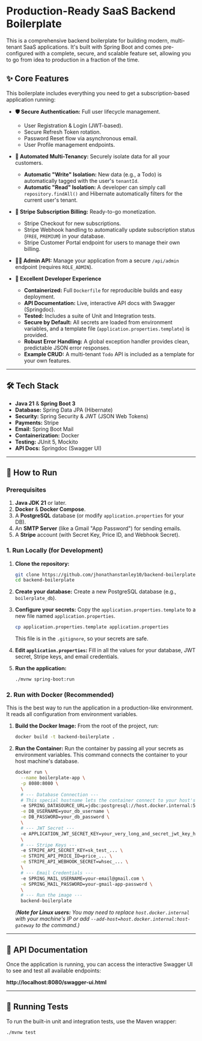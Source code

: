 # Production-Ready SaaS Backend Boilerplate

This is a comprehensive backend boilerplate for building modern, multi-tenant SaaS applications. It's built with Spring Boot and comes pre-configured with a complete, secure, and scalable feature set, allowing you to go from idea to production in a fraction of the time.

## ✨ Core Features

This boilerplate includes everything you need to get a subscription-based application running:

* **🛡️ Secure Authentication:** Full user lifecycle management.
    * User Registration & Login (JWT-based).
    * Secure Refresh Token rotation.
    * Password Reset flow via asynchronous email.
    * User Profile management endpoints.

* **🏢 Automated Multi-Tenancy:** Securely isolate data for all your customers.
    * **Automatic "Write" Isolation:** New data (e.g., a Todo) is automatically tagged with the user's `tenantId`.
    * **Automatic "Read" Isolation:** A developer can simply call `repository.findAll()` and Hibernate automatically filters for the current user's tenant.

* **💸 Stripe Subscription Billing:** Ready-to-go monetization.
    * Stripe Checkout for new subscriptions.
    * Stripe Webhook handling to automatically update subscription status (`FREE`, `PREMIUM`) in your database.
    * Stripe Customer Portal endpoint for users to manage their own billing.

* **🧑‍💻 Admin API:** Manage your application from a secure `/api/admin` endpoint (requires `ROLE_ADMIN`).

* **🚀 Excellent Developer Experience**
    * **Containerized:** Full `Dockerfile` for reproducible builds and easy deployment.
    * **API Documentation:** Live, interactive API docs with Swagger (Springdoc).
    * **Tested:** Includes a suite of Unit and Integration tests.
    * **Secure by Default:** All secrets are loaded from environment variables, and a template file (`application.properties.template`) is provided.
    * **Robust Error Handling:** A global exception handler provides clean, predictable JSON error responses.
    * **Example CRUD:** A multi-tenant `Todo` API is included as a template for your own features.

---

## 🛠️ Tech Stack

* **Java 21** & **Spring Boot 3**
* **Database:** Spring Data JPA (Hibernate)
* **Security:** Spring Security & JWT (JSON Web Tokens)
* **Payments:** Stripe
* **Email:** Spring Boot Mail
* **Containerization:** Docker
* **Testing:** JUnit 5, Mockito
* **API Docs:** Springdoc (Swagger UI)

---

## 🚀 How to Run

### Prerequisites

1.  **Java JDK 21** or later.
2.  **Docker** & **Docker Compose**.
3.  A **PostgreSQL** database (or modify `application.properties` for your DB).
4.  An **SMTP Server** (like a Gmail "App Password") for sending emails.
5.  A **Stripe** account (with Secret Key, Price ID, and Webhook Secret).

### 1. Run Locally (for Development)

1.  **Clone the repository:**
    ```sh
    git clone https://github.com/jhonathanstanley10/backend-boilerplate.git
    cd backend-boilerplate
    ```

2.  **Create your database:**
    Create a new PostgreSQL database (e.g., `boilerplate_db`).

3.  **Configure your secrets:**
    Copy the `application.properties.template` to a new file named `application.properties`.
    ```sh
    cp application.properties.template application.properties
    ```
    This file is in the `.gitignore`, so your secrets are safe.

4.  **Edit `application.properties`:**
    Fill in all the values for your database, JWT secret, Stripe keys, and email credentials.

5.  **Run the application:**
    ```sh
    ./mvnw spring-boot:run
    ```

### 2. Run with Docker (Recommended)

This is the best way to run the application in a production-like environment. It reads all configuration from environment variables.

1.  **Build the Docker Image:**
    From the root of the project, run:
    ```sh
    docker build -t backend-boilerplate .
    ```

2.  **Run the Container:**
    Run the container by passing all your secrets as environment variables. This command connects the container to your host machine's database.

    ```sh
    docker run \
      --name boilerplate-app \
      -p 8080:8080 \
      \
      # --- Database Connection ---
      # This special hostname lets the container connect to your host's database
      -e SPRING_DATASOURCE_URL=jdbc:postgresql://host.docker.internal:5432/boilerplate_db \
      -e DB_USERNAME=your_db_username \
      -e DB_PASSWORD=your_db_password \
      \
      # --- JWT Secret ---
      -e APPLICATION_JWT_SECRET_KEY=your_very_long_and_secret_jwt_key_here \
      \
      # --- Stripe Keys ---
      -e STRIPE_API_SECRET_KEY=sk_test_... \
      -e STRIPE_API_PRICE_ID=price_... \
      -e STRIPE_API_WEBHOOK_SECRET=whsec_... \
      \
      # --- Email Credentials ---
      -e SPRING_MAIL_USERNAME=your-email@gmail.com \
      -e SPRING_MAIL_PASSWORD=your-gmail-app-password \
      \
      # --- Run the image ---
      backend-boilerplate
    ```
    *(**Note for Linux users:** You may need to replace `host.docker.internal` with your machine's IP or add `--add-host=host.docker.internal:host-gateway` to the command.)*

---

## 📖 API Documentation

Once the application is running, you can access the interactive Swagger UI to see and test all available endpoints:

**http://localhost:8080/swagger-ui.html**

---

## 🧪 Running Tests

To run the built-in unit and integration tests, use the Maven wrapper:

```sh
./mvnw test
